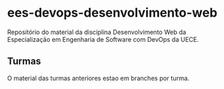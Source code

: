 # ees-devops-desenvolvimento-web
Repositório do material da disciplina Desenvolvimento Web da Especialização em Engenharia de Software com DevOps da UECE.

## Turmas
O material das turmas anteriores estao em branches por turma.
